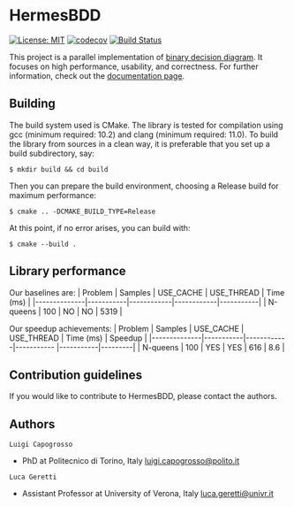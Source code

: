 # HermesBDD #

[![License: MIT](https://img.shields.io/badge/License-MIT-yellow.svg)](https://opensource.org/licenses/MIT)
[![codecov](https://codecov.io/gh/luigicapogrosso/HermesBDD/branch/main/graph/badge.svg)](https://codecov.io/gh/luigicapogrosso/HermesBDD)
[![Build Status](https://github.com/luigicapogrosso/HermesBDD/workflows/Continuous%20Integration/badge.svg)](https://github.com/luigicapogrosso/HermesBDD/actions)

This project is a parallel implementation of [binary decision diagram](https://en.wikipedia.org/wiki/Binary_decision_diagram). It focuses on high performance, usability, and correctness. For further information, check out the [documentation page](https://luigicapogrosso.github.io/HermesBDD/).

## Building ##

The build system used is CMake. The library is tested for compilation using gcc (minimum required: 10.2) and clang (minimum required: 11.0). To build the library from sources in a clean way, it is preferable that you set up a build subdirectory, say:

```
$ mkdir build && cd build
```

Then you can prepare the build environment, choosing a Release build for maximum performance:

```
$ cmake .. -DCMAKE_BUILD_TYPE=Release
```

At this point, if no error arises, you can build with:

```
$ cmake --build .
```

## Library performance ##

Our baselines are:
| Problem      | Samples   | USE_CACHE  | USE_THREAD | Time (ms) |
|--------------|-----------|------------|------------|-----------|
| N-queens     | 100       | NO         | NO         | 5319      |

Our speedup achievements:
| Problem      | Samples   | USE_CACHE  | USE_THREAD | Time (ms) | Speedup |
|--------------|-----------|------------|----------- |-----------|---------|
| N-queens     | 100       | YES        | YES        | 616       | 8.6     |

## Contribution guidelines ##

If you would like to contribute to HermesBDD, please contact the authors.

## Authors ##

`Luigi Capogrosso`
- PhD at Politecnico di Torino, Italy [luigi.capogrosso@polito.it](mailto:luigi.capogrosso@polito.it)

`Luca Geretti`
- Assistant Professor at University of Verona, Italy [luca.geretti@univr.it](mailto:luca.geretti@univr.it)